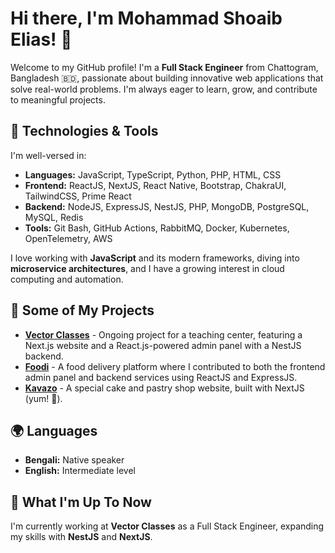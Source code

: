 # Hi there, I'm Mohammad Shoaib Elias! 👋

Welcome to my GitHub profile! I'm a **Full Stack Engineer** from Chattogram, Bangladesh 🇧🇩, passionate about building innovative web applications that solve real-world problems. I'm always eager to learn, grow, and contribute to meaningful projects.

## 🔧 Technologies & Tools
I'm well-versed in:
- **Languages:** JavaScript, TypeScript, Python, PHP, HTML, CSS
- **Frontend:** ReactJS, NextJS, React Native, Bootstrap, ChakraUI, TailwindCSS, Prime React
- **Backend:** NodeJS, ExpressJS, NestJS, PHP, MongoDB, PostgreSQL, MySQL, Redis
- **Tools:** Git Bash, GitHub Actions, RabbitMQ, Docker, Kubernetes, OpenTelemetry, AWS

I love working with **JavaScript** and its modern frameworks, diving into **microservice architectures**, and I have a growing interest in cloud computing and automation.

## 🌟 Some of My Projects
- [**Vector Classes**](http://www.vectorclasses.net) - Ongoing project for a teaching center, featuring a Next.js website and a React.js-powered admin panel with a NestJS backend.
- [**Foodi**](http://www.foodibd.com) - A food delivery platform where I contributed to both the frontend admin panel and backend services using ReactJS and ExpressJS.
- [**Kavazo**](http://www.kavazo.vercel.app) - A special cake and pastry shop website, built with NextJS (yum! 🍰).
  
## 🌍 Languages
- **Bengali:** Native speaker
- **English:** Intermediate level

## 🚀 What I'm Up To Now
I'm currently working at **Vector Classes** as a Full Stack Engineer, expanding my skills with **NestJS** and **NextJS**.
